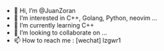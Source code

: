 - 👋 Hi, I’m @JuanZoran
- 👀 I’m interested in C++, Golang, Python, neovim ... 
- 🌱 I’m currently learning C++
- 💞️ I’m looking to collaborate on ...
- 📫 How to reach me : [wechat] lzgwr1

<!---
JuanZoran/JuanZoran is a ✨ special ✨ repository because its `README.md` (this file) appears on your GitHub profile.
You can click the Preview link to take a look at your changes.
--->
